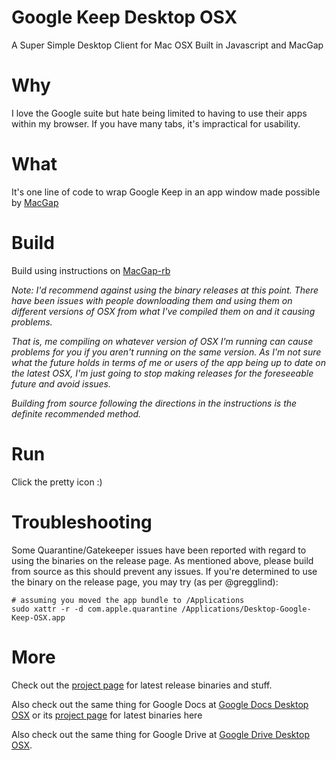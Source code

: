 # Google Keep Desktop OSX
A Super Simple Desktop Client for Mac OSX Built in Javascript and MacGap

# Why
I love the Google suite but hate being limited to having to use their apps within my browser.  If you have many tabs, it's impractical for usability.

# What
It's one line of code to wrap Google Keep in an app window made possible by [MacGap](https://github.com/MacGapProject/MacGap2)

# Build
Build using instructions on [MacGap-rb](https://github.com/maccman/macgap-rb)

*Note: I'd recommend against using the binary releases at this point.  There have been issues with people downloading them and using them on different versions of OSX from what I've compiled them on and it causing problems.*

*That is, me compiling on whatever version of OSX I'm running can cause problems for you if you aren't running on the same version.  As I'm not sure what the future holds in terms of me or users of the app being up to date on the latest OSX, I'm just going to stop making releases for the foreseeable future and avoid issues.*

*Building from source following the directions in the instructions is the definite recommended method.*

# Run
Click the pretty icon :)

# Troubleshooting
Some Quarantine/Gatekeeper issues have been reported with regard to using the binaries on the release page.  As mentioned above, please build from source as this should prevent any issues.  If you're determined to use the binary on the release page, you may try (as per @gregglind):
```
# assuming you moved the app bundle to /Applications
sudo xattr -r -d com.apple.quarantine /Applications/Desktop-Google-Keep-OSX.app
```

# More
Check out the [project page](https://chriskol.github.io/Desktop-Google-Keep-OSX/) for latest release binaries and stuff.

Also check out the same thing for Google Docs at [Google Docs Desktop OSX](https://github.com/chriskol/Google-Docs-Desktop-OSX) or its [project page](https://chriskol.github.io/Google-Docs-Desktop-OSX/) for latest binaries here

Also check out the same thing for Google Drive at [Google Drive Desktop OSX](https://github.com/chriskol/Google-Drive-Desktop-OSX).
